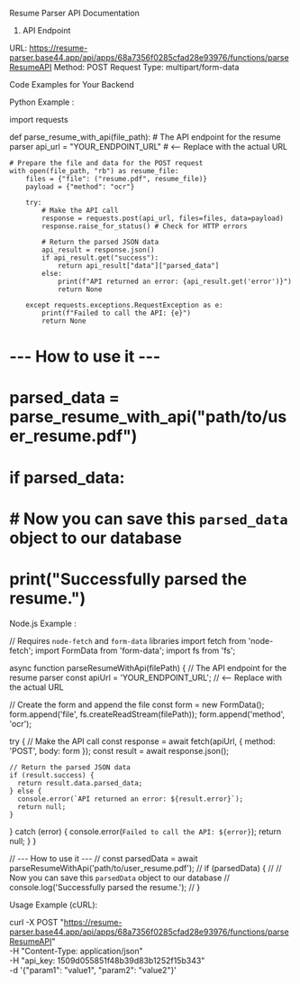 Resume Parser API Documentation
1. API Endpoint

URL: https://resume-parser.base44.app/api/apps/68a7356f0285cfad28e93976/functions/parseResumeAPI
Method: POST
Request Type: multipart/form-data

Code Examples for Your Backend

Python Example :

import requests

def parse_resume_with_api(file_path):
    # The API endpoint for the resume parser
    api_url = "YOUR_ENDPOINT_URL" # <-- Replace with the actual URL

    # Prepare the file and data for the POST request
    with open(file_path, "rb") as resume_file:
        files = {"file": ("resume.pdf", resume_file)}
        payload = {"method": "ocr"}

        try:
            # Make the API call
            response = requests.post(api_url, files=files, data=payload)
            response.raise_for_status() # Check for HTTP errors

            # Return the parsed JSON data
            api_result = response.json()
            if api_result.get("success"):
                return api_result["data"]["parsed_data"]
            else:
                print(f"API returned an error: {api_result.get('error')}")
                return None

        except requests.exceptions.RequestException as e:
            print(f"Failed to call the API: {e}")
            return None

# --- How to use it ---

# parsed_data = parse_resume_with_api("path/to/user_resume.pdf")
# if parsed_data:
#     # Now you can save this `parsed_data` object to our database
#     print("Successfully parsed the resume.")


Node.js Example :

// Requires `node-fetch` and `form-data` libraries
import fetch from 'node-fetch';
import FormData from 'form-data';
import fs from 'fs';

async function parseResumeWithApi(filePath) {
  // The API endpoint for the resume parser
  const apiUrl = 'YOUR_ENDPOINT_URL'; // <-- Replace with the actual URL

  // Create the form and append the file
  const form = new FormData();
  form.append('file', fs.createReadStream(filePath));
  form.append('method', 'ocr');

  try {
    // Make the API call
    const response = await fetch(apiUrl, { method: 'POST', body: form });
    const result = await response.json();

    // Return the parsed JSON data
    if (result.success) {
      return result.data.parsed_data;
    } else {
      console.error(`API returned an error: ${result.error}`);
      return null;
    }
  } catch (error) {
    console.error(`Failed to call the API: ${error}`);
    return null;
  }
}

// --- How to use it ---
// const parsedData = await parseResumeWithApi('path/to/user_resume.pdf');
// if (parsedData) {
//   // Now you can save this `parsedData` object to our database
//   console.log('Successfully parsed the resume.');
// }

Usage Example (cURL):

curl -X POST "https://resume-parser.base44.app/api/apps/68a7356f0285cfad28e93976/functions/parseResumeAPI" \
  -H "Content-Type: application/json" \
  -H "api_key: 1509d055851f48b39d83b1252f15b343" \
  -d '{"param1": "value1", "param2": "value2"}'
